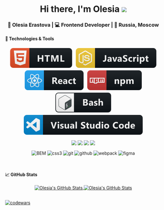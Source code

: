 <!--
**olesia1205/olesia1205** is a ✨ _special_ ✨ repository because its `README.md` (this file) appears on your GitHub profile.
-->

<div align="center">
   <h1>Hi there, I'm Olesia <img src="https://media.giphy.com/media/hvRJCLFzcasrR4ia7z/giphy.gif" width="23px"> </h1>
</div>

<div align="center">
  <h3> 👧 Olesia Erastova | 💻 Frontend Developer | 💫 Russia, Moscow </h3>
</div> 
 
#### 🔧 Technologies & Tools

<p align="center">
  <!-- For more icons please follow  https://github.com/MikeCodesDotNET/ColoredBadges -->
  <img src="https://raw.githubusercontent.com/8bithemant/8bithemant/master/svg/dev/languages/html.svg" alt="html" style="vertical-align:top; margin:4px">      
  <img src="https://raw.githubusercontent.com/8bithemant/8bithemant/master/svg/dev/languages/js.svg" alt="js" style="vertical-align:top; margin:4px"> 
  <img src="https://raw.githubusercontent.com/8bithemant/8bithemant/master/svg/dev/frameworks/react.svg" alt="react" style="vertical-align:top; margin:4px">
  <img src="https://raw.githubusercontent.com/8bithemant/8bithemant/master/svg/dev/services/npm.svg" alt="npm" style="vertical-align:top; margin:4px">
  <img src="https://raw.githubusercontent.com/8bithemant/8bithemant/master/svg/dev/tools/bash.svg" alt="bash" style="vertical-align:top; margin:4px">
  <img src="https://raw.githubusercontent.com/8bithemant/8bithemant/master/svg/dev/tools/visualstudio_code.svg" alt="vscode" style="vertical-align:top; margin:4px">
</p>

<p align="center">
  <img src="https://img.shields.io/badge/Node.JS-339933?style=flat-square&logo=node.js&logoColor=white" />
  <img src="https://img.shields.io/badge/Express.js-464646?style=flat-square&logo=express&logoColor=white" />
  <img src="https://img.shields.io/badge/MongoDB-47A248?style=flat-square&logo=mongodb&logoColor=white" />
  <img src="https://img.shields.io/badge/NGINX-009639?style=flat-square&logo=nginx&logoColor=white" />
</p>

<p align="center">
  <img src="https://img.shields.io/badge/-BEM%20-36465D?style=for-the-badge&logo=BEM&logoColor=8FD337" alt="BEM">
  <img src="https://img.shields.io/badge/css3-36465D.svg?style=for-the-badge&logo=css3&logoColor=8FD337" alt="css3">
  <img src="https://img.shields.io/badge/git-36465D.svg?style=for-the-badge&logo=git&logoColor=8FD337" alt="git">
  <img src="https://img.shields.io/badge/github-36465D.svg?style=for-the-badge&logo=github&logoColor=8FD337" alt="github">
  <img src="https://img.shields.io/badge/webpack-36465D.svg?style=for-the-badge&logo=webpack&logoColor=8FD337" alt="webpack">
  <img src="https://img.shields.io/badge/figma-36465D.svg?style=for-the-badge&logo=figma&logoColor=8FD337" alt="figma">
</p> 

<!--
<p align="center" >
  <a href="https://github.com/olesia1205/github-readme-stats"> 
    <img  src="https://github-readme-stats.vercel.app/api?username=olesia1205&&show_icons=true&theme=radical"/>
  </a>
</p>
-->
<br />

 #### &#x1f4c8; GitHub Stats
<p align="center" >
  <a href="https://github.com/olesia1205">
    <img align="center" src="https://github-readme-stats.vercel.app/api/top-langs/?username=olesia1205&hide=c%2B%2B,c,matlab,assembly&title_color=6aa6f8&text_color=8a919a&icon_color=6aa6f8&bg_color=22272e" alt="Olesia's GitHub Stats" />
  </a>

  <a href="https://github.com/olesia1205/olesia1205">
    <img align="center" src="https://github-readme-stats.vercel.app/api?username=olesia1205&show_icons=true&line_height=27&count_private=true&title_color=6aa6f8&text_color=8a919a&icon_color=6aa6f8&bg_color=22272e" alt="Olesia's GitHub Stats" />
  </a> 
</p>
<br />

<a href="https://www.codewars.com/users/olesia1205">
  <img alt="codewars" src="https://www.codewars.com/users/olesia1205/badges/small">
</a>

<!--
[![Top Langs](https://github-readme-stats.vercel.app/api/top-langs/?username=olesia1205&layout=compact)](https://github.com/olesia1205/github-readme-stats)
-->

